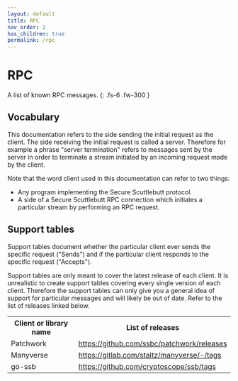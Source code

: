 ```yaml
---
layout: default
title: RPC
nav_order: 2
has_children: true
permalink: /rpc
---
```


# RPC

A list of known RPC messages.
{: .fs-6 .fw-300 }

## Vocabulary

This documentation refers to the side sending the initial request as the
client. The side receiving the initial request is called a server. Therefore
for example a phrase "server termination" refers to messages sent by the server
in order to terminate a stream initiated by an incoming request made by the
client.

Note that the word client used in this documentation can refer to two things:
- Any program implementing the Secure Scuttlebutt protocol.
- A side of a Secure Scuttlebutt RPC connection which initiates a particular
  stream by performing an RPC request.

## Support tables

Support tables document whether the particular client ever sends the specific
request ("Sends") and if the particular client responds to the specific request
("Accepts").

Support tables are only meant to cover the latest release of each client. It is
unrealistic to create support tables covering every single version of each
client. Therefore the support tables can only give you a general idea of
support for particular messages and will likely be out of date. Refer to the
list of releases linked below.

<table>
<tr>
    <th>
        Client or library name
    </th>
    <th>
        List of releases
    </th>
</tr>

<tr>
    <td>
        Patchwork
    </td>
    <td>
        <a href="https://github.com/ssbc/patchwork/releases">
            https://github.com/ssbc/patchwork/releases
        </a>
    </td>
</tr>

<tr>
    <td>
        Manyverse
    </td>
    <td>
        <a href="https://gitlab.com/staltz/manyverse/-/tags">
            https://gitlab.com/staltz/manyverse/-/tags
        </a>
    </td>
</tr>

<tr>
    <td>
        go-ssb
    </td>
    <td>
        <a href="https://github.com/cryptoscope/ssb/tags">
            https://github.com/cryptoscope/ssb/tags
        </a>
    </td>
</tr>

</table>
